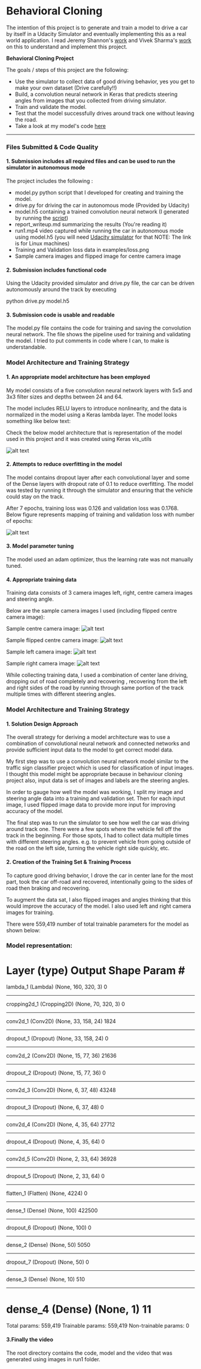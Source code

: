 # **Behavioral Cloning** 

[//]: # (Image References)

[centre_image]: ./examples/centre_image.jpg "Sample Centre Camera Image: "
[flipped_centre_image]: ./examples/flipped_centre_image.jpg "Sample Flipped Centre Camera Image: "
[left_image]: ./examples/left_image.jpg "Sample Left Camera Image: "
[right_image]: ./examples/right_image.jpg "Sample Right Camera Image: "
[loss_data]: ./examples/loss.png "Training and Validation Loss Data: "
[model]: ./examples/model_plot.png "Implemented Model"

The intention of this project is to generate and train a model to drive a car by itself in a Udacity Simulator and eventually implementing this as a real world application. I read Jeremy Shannon's [work](https://github.com/jeremy-shannon) and Vivek Sharma's [work](https://github.com/vivekmsit) on this to understand and implement this project.

**Behavioral Cloning Project**

The goals / steps of this project are the following:
* Use the simulator to collect data of good driving behavior, yes you get to make your own dataset (Drive carefully!!)
* Build, a convolution neural network in Keras that predicts steering angles from images that you collected from driving simulator.
* Train and validate the model.
* Test that the model successfully drives around track one without leaving the road.
* Take a look at my model's code [here](https://github.com/vyaspartm/CarND-Behavioral-Cloning-P3/blob/master/model.py)

---
### Files Submitted & Code Quality

#### 1. Submission includes all required files and can be used to run the simulator in autonomous mode

The project includes the following :
* model.py python script that I developed for creating and training the model.
* drive.py for driving the car in autonomous mode (Provided by Udacity)
* model.h5 containing a trained convolution neural network (I generated by running the [script](https://github.com/vyaspartm/CarND-Behavioral-Cloning-P3/blob/master/model.py))
* report_writeup.md summarizing the results (You're reading it)
* run1.mp4 video captured while running the car in autonomous mode using model.h5 (you will need [Udacity simulator](https://d17h27t6h515a5.cloudfront.net/topher/2017/February/58ae46bb_linux-sim/linux-sim.zip) for that NOTE: The link is for Linux machines)
* Training and Validation loss data in examples/loss.png
* Sample camera images and flipped image for centre camera image

#### 2. Submission includes functional code
Using the Udacity provided simulator and drive.py file, the car can be driven autonomously around the track by executing 

python drive.py model.h5

#### 3. Submission code is usable and readable

The model.py file contains the code for training and saving the convolution neural network. The file shows the pipeline used for training and validating the model. I tried to put comments in code where I can, to make is understandable.

### Model Architecture and Training Strategy

#### 1. An appropriate model architecture has been employed

My model consists of a five convolution neural network layers with 5x5 and 3x3 filter sizes and depths between 24 and 64. 

The model includes RELU layers to introduce nonlinearity, and the data is normalized in the model using a Keras lambda layer. 
The model looks something like below text:

Check the below model architecture that is representation of the model used in this project and it was created using Keras vis_utils

![alt text][model]

#### 2. Attempts to reduce overfitting in the model

The model contains dropout layer after each convolutional layer and some of the Dense layers with dropout rate of 0.1 to reduce overfitting. The model was tested by running it through the simulator and ensuring that the vehicle could stay on the track.

After 7 epochs, training loss was 0.126 and validation loss was 0.1768. Below figure represents mapping of training and validation loss with number of epochs:


![alt text][loss_data] 



#### 3. Model parameter tuning

The model used an adam optimizer, thus the learning rate was not manually tuned.

#### 4. Appropriate training data

Training data consists of 3 camera images left, right, centre camera images and steering angle. 

Below are the sample camera images I used (including flipped centre camera image):

Sample centre camera image:
![alt text][centre_image]

Sample flipped centre camera image:
![alt text][flipped_centre_image]

Sample left camera image:
![alt text][left_image]

Sample right camera image:
![alt text][right_image] 

While collecting training data, I used a combination of center lane driving, dropping out of road completely and recovering , recovering from the left and right sides of the road by running through same portion of the track multiple times with different steering angles.

### Model Architecture and Training Strategy

#### 1. Solution Design Approach

The overall strategy for deriving a model architecture was to use a combination of convolutional neural network and connected networks and provide sufficient input data to the model to get correct model data.

My first step was to use a convolution neural network model similar to the traffic sign classifier project which is used for classification of input images. I thought this model might be appropriate because in behaviour cloning project also, input data is set of images and labels are the steering angles.

In order to gauge how well the model was working, I split my image and steering angle data into a training and validation set. Then for each input image, I used flipped image data to provide more input for improving accuracy of the model.

The final step was to run the simulator to see how well the car was driving around track one. There were a few spots where the vehicle fell off the track in the beginning. For those spots, I had to collect data multiple times with different steering angles. e.g. to prevent vehicle from going outside of the road on the left side, turning the vehicle right side quickly, etc. 


#### 2. Creation of the Training Set & Training Process

To capture good driving behavior, I drove the car in center lane for the most part, took the car off-road and recovered, intentionally going to the sides of road then braking and recovering.

To augment the data sat, I also flipped images and angles thinking that this would improve the accuracy of the model. I also used left and right camera images for training.

There were 559,419 number of total trainable parameters for the model as shown below:
### Model representation:

Layer (type)                 Output Shape              Param #   
================================================================
lambda_1 (Lambda)            (None, 160, 320, 3)       0         
_________________________________________________________________
cropping2d_1 (Cropping2D)    (None, 70, 320, 3)        0         
_________________________________________________________________
conv2d_1 (Conv2D)            (None, 33, 158, 24)       1824      
_________________________________________________________________
dropout_1 (Dropout)          (None, 33, 158, 24)       0         
_________________________________________________________________
conv2d_2 (Conv2D)            (None, 15, 77, 36)        21636     
_________________________________________________________________
dropout_2 (Dropout)          (None, 15, 77, 36)        0         
_________________________________________________________________
conv2d_3 (Conv2D)            (None, 6, 37, 48)         43248     
_________________________________________________________________
dropout_3 (Dropout)          (None, 6, 37, 48)         0         
_________________________________________________________________
conv2d_4 (Conv2D)            (None, 4, 35, 64)         27712     
_________________________________________________________________
dropout_4 (Dropout)          (None, 4, 35, 64)         0         
_________________________________________________________________
conv2d_5 (Conv2D)            (None, 2, 33, 64)         36928     
_________________________________________________________________
dropout_5 (Dropout)          (None, 2, 33, 64)         0         
_________________________________________________________________
flatten_1 (Flatten)          (None, 4224)              0         
_________________________________________________________________
dense_1 (Dense)              (None, 100)               422500    
_________________________________________________________________
dropout_6 (Dropout)          (None, 100)               0         
_________________________________________________________________
dense_2 (Dense)              (None, 50)                5050      
_________________________________________________________________
dropout_7 (Dropout)          (None, 50)                0         
_________________________________________________________________
dense_3 (Dense)              (None, 10)                510       
_________________________________________________________________

dense_4 (Dense)              (None, 1)                 11        
=================================================================
Total params: 559,419
Trainable params: 559,419
Non-trainable params: 0

#### 3.Finally the video

The root directory contains the code, model and the video that was generated using images in run1 folder.
